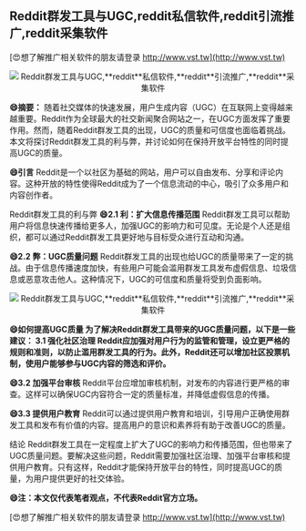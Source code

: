 ## **Reddit群发工具与UGC,**reddit**私信软件,**reddit**引流推广,**reddit**采集软件**

[😍想了解推广相关软件的朋友请登录 http://www.vst.tw](http://www.vst.tw)

 <center><img src="https://vst.tw/MP4/tuiguang/png/8.png" alt="Reddit群发工具与UGC,**reddit**私信软件,**reddit**引流推广,**reddit**采集软件"></center>

**😄摘要：**
随着社交媒体的快速发展，用户生成内容（UGC）在互联网上变得越来越重要。Reddit作为全球最大的社交新闻聚合网站之一，在UGC方面发挥了重要作用。然而，随着Reddit群发工具的出现，UGC的质量和可信度也面临着挑战。本文将探讨Reddit群发工具的利与弊，并讨论如何在保持开放平台特性的同时提高UGC的质量。

**😄引言**
Reddit是一个以社区为基础的网站，用户可以自由发布、分享和评论内容。这种开放的特性使得Reddit成为了一个信息流动的中心，吸引了众多用户和内容创作者。

Reddit群发工具的利与弊
**😄2.1 利：扩大信息传播范围**
Reddit群发工具可以帮助用户将信息快速传播给更多人，加强UGC的影响力和可见度。无论是个人还是组织，都可以通过Reddit群发工具更好地与目标受众进行互动和沟通。

**😄2.2 弊：UGC质量问题**
Reddit群发工具的出现也给UGC的质量带来了一定的挑战。由于信息传播速度加快，有些用户可能会滥用群发工具发布虚假信息、垃圾信息或恶意攻击他人。这种情况下，UGC的可信度和质量将受到负面影响。

 <center><img src="https://vst.tw/MP4/tuiguang/png/7.png" alt="Reddit群发工具与UGC,**reddit**私信软件,**reddit**引流推广,**reddit**采集软件"></center>

**😄如何提高UGC质量 为了解决Reddit群发工具带来的UGC质量问题，以下是一些建议： 3.1 强化社区治理 Reddit应加强对用户行为的监管和管理，设立更严格的规则和准则，以防止滥用群发工具的行为。此外，Reddit还可以增加社区投票机制，使用户能够参与UGC内容的筛选和评价。**

**😄3.2 加强平台审核**
Reddit平台应增加审核机制，对发布的内容进行更严格的审查。这样可以确保UGC内容符合一定的质量标准，并降低虚假信息的传播。

**😄3.3 提供用户教育**
Reddit可以通过提供用户教育和培训，引导用户正确使用群发工具和发布有价值的内容。提高用户的意识和素养将有助于改善UGC的质量。

结论 Reddit群发工具在一定程度上扩大了UGC的影响力和传播范围，但也带来了UGC质量问题。要解决这些问题，Reddit需要加强社区治理、加强平台审核和提供用户教育。只有这样，Reddit才能保持开放平台的特性，同时提高UGC的质量，为用户提供更好的社交体验。

**😄注：本文仅代表笔者观点，不代表Reddit官方立场。**

[😍想了解推广相关软件的朋友请登录 http://www.vst.tw](http://www.vst.tw)



